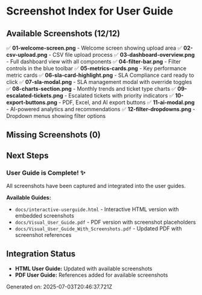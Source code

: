 # Screenshot Index for User Guide

## Available Screenshots (12/12)

✅ **01-welcome-screen.png** - Welcome screen showing upload area
✅ **02-csv-upload.png** - CSV file upload process
✅ **03-dashboard-overview.png** - Full dashboard view with all components
✅ **04-filter-bar.png** - Filter controls in the blue toolbar
✅ **05-metrics-cards.png** - Key performance metric cards
✅ **06-sla-card-highlight.png** - SLA Compliance card ready to click
✅ **07-sla-modal.png** - SLA management modal with override toggles
✅ **08-charts-section.png** - Monthly trends and ticket type charts
✅ **09-escalated-tickets.png** - Escalated tickets with priority indicators
✅ **10-export-buttons.png** - PDF, Excel, and AI export buttons
✅ **11-ai-modal.png** - AI-powered analytics and recommendations
✅ **12-filter-dropdowns.png** - Dropdown menus showing filter options

## Missing Screenshots (0)



## Next Steps


### User Guide is Complete! ✨
All screenshots have been captured and integrated into the user guides.

**Available Guides:**
- `docs/interactive-userguide.html` - Interactive HTML version with embedded screenshots
- `docs/Visual_User_Guide.pdf` - PDF version with screenshot placeholders
- `docs/Visual_User_Guide_With_Screenshots.pdf` - Updated PDF with screenshot references


## Integration Status

- **HTML User Guide:** Updated with available screenshots
- **PDF User Guide:** References added for available screenshots

Generated on: 2025-07-03T20:46:37.721Z
